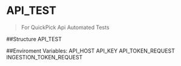 # API_TEST
> For QuickPick Api Automated Tests

##Structure
API_TEST


##Enviroment Variables:
API_HOST
API_KEY
API_TOKEN_REQUEST
INGESTION_TOKEN_REQUEST

